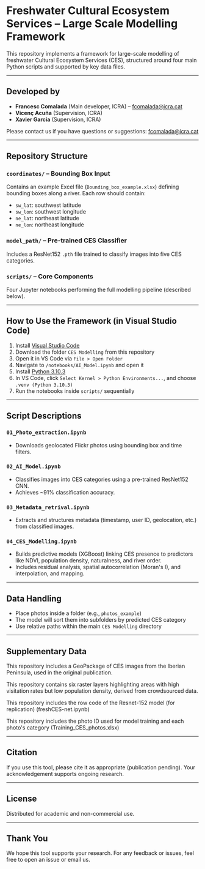 # Freshwater Cultural Ecosystem Services – Large Scale Modelling Framework

This repository implements a framework for large-scale modelling of freshwater Cultural Ecosystem Services (CES), structured around four main Python scripts and supported by key data files.

---

## Developed by

- **Francesc Comalada** (Main developer, ICRA) – [fcomalada@icra.cat](mailto:fcomalada@icra.cat)  
- **Vicenç Acuña** (Supervision, ICRA)  
- **Xavier Garcia** (Supervision, ICRA)  

Please contact us if you have questions or suggestions: fcomalada@icra.cat

---

## Repository Structure

### `coordinates/` – Bounding Box Input

Contains an example Excel file (`Bounding_box_example.xlsx`) defining bounding boxes along a river. Each row should contain:

- `sw_lat`: southwest latitude  
- `sw_lon`: southwest longitude  
- `ne_lat`: northeast latitude  
- `ne_lon`: northeast longitude  

### `model_path/` – Pre-trained CES Classifier

Includes a ResNet152 `.pth` file trained to classify images into five CES categories.

### `scripts/` – Core Components

Four Jupyter notebooks performing the full modelling pipeline (described below).

---

## How to Use the Framework (in Visual Studio Code)

1. Install [Visual Studio Code](https://code.visualstudio.com/)  
2. Download the folder `CES Modelling` from this repository  
3. Open it in VS Code via `File > Open Folder`  
4. Navigate to `/notebooks/AI_Model.ipynb` and open it  
5. Install [Python 3.10.3](https://www.python.org/downloads/release/python-3103/)  
6. In VS Code, click `Select Kernel > Python Environments...`, and choose `.venv (Python 3.10.3)`  
7. Run the notebooks inside `scripts/` sequentially  

---

## Script Descriptions

### `01_Photo_extraction.ipynb`

- Downloads geolocated Flickr photos using bounding box and time filters.

### `02_AI_Model.ipynb`

- Classifies images into CES categories using a pre-trained ResNet152 CNN.
- Achieves ~91% classification accuracy.

### `03_Metadata_retrival.ipynb`

- Extracts and structures metadata (timestamp, user ID, geolocation, etc.) from classified images.

### `04_CES_Modelling.ipynb`

- Builds predictive models (XGBoost) linking CES presence to predictors like NDVI, population density, naturalness, and river order.
- Includes residual analysis, spatial autocorrelation (Moran's I), and interpolation, and mapping.

---

## Data Handling

- Place photos inside a folder (e.g., `photos_example`)  
- The model will sort them into subfolders by predicted CES category  
- Use relative paths within the main `CES Modelling` directory  

---

## Supplementary Data

This repository includes a GeoPackage of CES images from the Iberian Peninsula, used in the original publication.

This repository contains six raster layers highlighting areas with high visitation rates but low population density, derived from crowdsourced data.

This repository includes the row code of the Resnet-152 model (for replication) (freshCES-net.ipynb)

This repository includes the photo ID used for model training and each photo's category (Training_CES_photos.xlsx)


---

## Citation

If you use this tool, please cite it as appropriate (publication pending). Your acknowledgement supports ongoing research.

---

## License

Distributed for academic and non-commercial use.

---

## Thank You

We hope this tool supports your research. For any feedback or issues, feel free to open an issue or email us.
